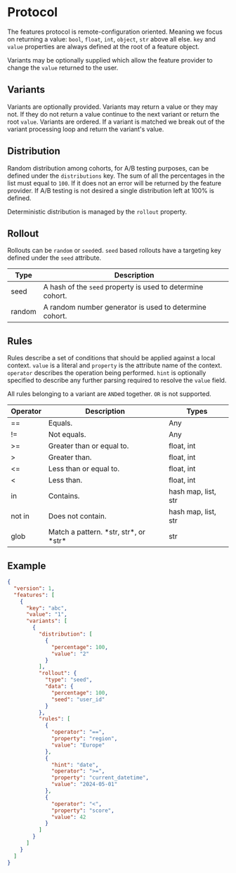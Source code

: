 # Protocol

The features protocol is remote-configuration oriented. Meaning we focus on returning a value: `bool`, `float`, `int`, `object`, `str` above all else. `key` and `value` properties are always defined at the root of a feature object.

Variants may be optionally supplied which allow the feature provider to change the `value` returned to the user.

## Variants

Variants are optionally provided. Variants may return a value or they may not. If they do not return a value continue to the next variant or return the root `value`. Variants are ordered. If a variant is matched we break out of the variant processing loop and return the variant's value.

## Distribution

Random distribution among cohorts, for A/B testing purposes, can be defined under the `distributions` key. The sum of all the percentages in the list must equal to `100`. If it does not an error will be returned by the feature provider. If A/B testing is not desired a single distribution left at 100% is defined.

Deterministic distribution is managed by the `rollout` property.

## Rollout

Rollouts can be `random` or `seed`ed. `seed` based rollouts have a targeting key defined under the `seed` attribute.

| Type   | Description                                                |
| ------ | ---------------------------------------------------------- |
| seed   | A hash of the `seed` property is used to determine cohort. |
| random | A random number generator is used to determine cohort.     |

## Rules

Rules describe a set of conditions that should be applied against a local context. `value` is a literal and `property` is the attribute name of the context. `operator` describes the operation being performed. `hint` is optionally specified to describe any further parsing required to resolve the `value` field.

All rules belonging to a variant are `AND`ed together. `OR` is not supported.

| Operator | Description                               | Types               |
| -------- | ----------------------------------------- | ------------------- |
| ==       | Equals.                                   | Any                 |
| !=       | Not equals.                               | Any                 |
| >=       | Greater than or equal to.                 | float, int          |
| >        | Greater than.                             | float, int          |
| <=       | Less than or equal to.                    | float, int          |
| <        | Less than.                                | float, int          |
| in       | Contains.                                 | hash map, list, str |
| not in   | Does not contain.                         | hash map, list, str |
| glob     | Match a pattern. \*str, str\*, or \*str\* | str                 |

## Example

```json
{
  "version": 1,
  "features": [
    {
      "key": "abc",
      "value": "1",
      "variants": [
        {
          "distribution": [
            {
              "percentage": 100,
              "value": "2"
            }
          ],
          "rollout": {
            "type": "seed",
            "data": {
              "percentage": 100,
              "seed": "user_id"
            }
          },
          "rules": [
            {
              "operator": "==",
              "property": "region",
              "value": "Europe"
            },
            {
              "hint": "date",
              "operator": ">=",
              "property": "current_datetime",
              "value": "2024-05-01"
            },
            {
              "operator": "<",
              "property": "score",
              "value": 42
            }
          ]
        }
      ]
    }
  ]
}
```
